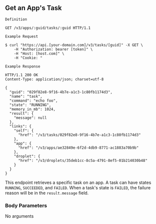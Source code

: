 ## Get an App's Task

```
Definition
```

```http
GET /v3/apps/:guid/tasks/:guid HTTP/1.1
```

```
Example Request
```

```shell
$ curl "https://api.[your-domain.com]/v3/tasks/[guid]" -X GET \
 	-H "Authorization: bearer [token]" \
 	-H "Host: [host.com]" \
 	-H "Cookie: "
```

```
Example Response
```

```http
HTTP/1.1 200 OK
Content-Type: application/json; charset=utf-8

{
  "guid": "029f82e8-9f16-4b7e-a1c3-1c80fb1174d3",
  "name": "task",
  "command": "echo foo",
  "state": "RUNNING",
  "memory_in_mb": 1024,
  "result": {
    "message": null
  },
  "links": {
    "self": {
      "href": "/v3/tasks/029f82e8-9f16-4b7e-a1c3-1c80fb1174d3"
    },
    "app": {
      "href": "/v3/apps/ae32849e-6f2d-4db9-8771-ac1883a70b9b"
    },
    "droplet": {
      "href": "/v3/droplets/35deb1cc-8c5a-4791-8ef5-01b214030b48"
    }
  }
}
```

This endpoint retrieves a specific task on an app. A task can have states `RUNNING`, `SUCCEEDED`, and `FAILED`.
When a task's state is `FAILED`, the failure reason will be in the `result.message` field.

### Body Parameters

<p class='no-body-parameters-outer'>
  <span class='no-body-parameters-required'>
    No arguments
  </span>
</p>
